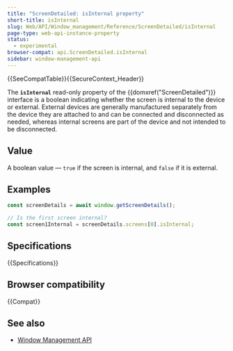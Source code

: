 ```yaml
---
title: "ScreenDetailed: isInternal property"
short-title: isInternal
slug: Web/API/Window_management/Reference/ScreenDetailed/isInternal
page-type: web-api-instance-property
status:
  - experimental
browser-compat: api.ScreenDetailed.isInternal
sidebar: window-management-api
---
```


{{SeeCompatTable}}{{SecureContext_Header}}

The **`isInternal`** read-only property of the
{{domxref("ScreenDetailed")}} interface is a boolean indicating whether the screen is internal to the device or external. External devices are generally manufactured separately from the device they are attached to and can be connected and disconnected as needed, whereas internal screens are part of the device and not intended to be disconnected.

## Value

A boolean value — `true` if the screen is internal, and `false` if it is external.

## Examples

```js
const screenDetails = await window.getScreenDetails();

// Is the first screen internal?
const screen1Internal = screenDetails.screens[0].isInternal;
```

## Specifications

{{Specifications}}

## Browser compatibility

{{Compat}}

## See also

- [Window Management API](/en-US/docs/Web/API/Window_management)
